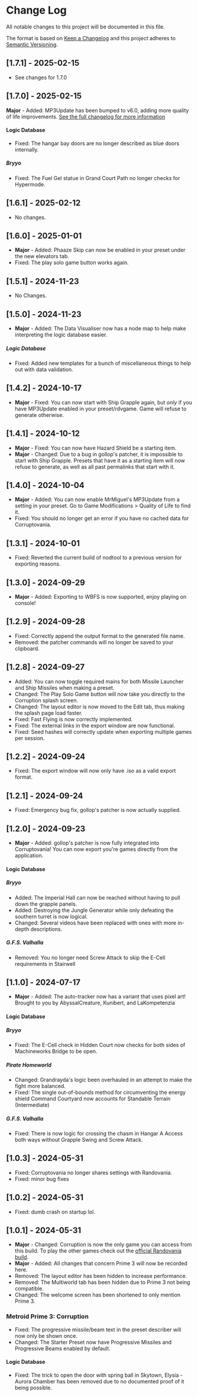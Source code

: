 # Change Log

All notable changes to this project will be documented in this file.

The format is based on [Keep a Changelog](https://keepachangelog.com/en/1.0.0/)
and this project adheres to [Semantic Versioning](https://semver.org/spec/v2.0.0.html).

## [1.7.1] - 2025-02-15

- See changes for 1.7.0

## [1.7.0] - 2025-02-15

**Major** - Added: MP3Update has been bumped to v6.0, adding more quality of life improvements. [See the full changelog for more information](https://github.com/MrMiguel211/MP3Update/releases/tag/MP3Update_v6.0)

#### Logic Database

- Fixed: The hangar bay doors are no longer described as blue doors internally.

##### Bryyo

- Fixed: The Fuel Gel statue in Grand Court Path no longer checks for Hypermode.

## [1.6.1] - 2025-02-12

- No changes.

## [1.6.0] - 2025-01-01

- **Major** - Added: Phaaze Skip can now be enabled in your preset under the new elevators tab.
- Fixed: The play solo game button works again.

## [1.5.1] - 2024-11-23

- No Changes.

## [1.5.0] - 2024-11-23

- **Major** - Added: The Data Visualiser now has a node map to help make interpreting the logic database easier.

##### Logic Database

- Fixed: Added new templates for a bunch of miscellaneous things to help out with data validation.

## [1.4.2] - 2024-10-17

- **Major** - Fixed: You can now start with Ship Grapple again, but *only* if you have MP3Update enabled in your preset/rdvgame. Game will refuse to generate otherwise.

## [1.4.1] - 2024-10-12

- **Major** - Fixed: You can now have Hazard Shield be a starting item.
- **Major** - Changed: Due to a bug in gollop's patcher, it is impossible to start with Ship Grapple. Presets that have it as a starting item will now refuse to generate, as well as all past permalinks that start with it.

## [1.4.0] - 2024-10-04

- **Major** - Added: You can now enable MrMiguel's MP3Update from a setting in your preset. Go to Game Modifications > Quality of Life to find it.
- Fixed: You should no longer get an error if you have no cached data for Corruptovania.

## [1.3.1] - 2024-10-01

- Fixed: Reverted the current build of nodtool to a previous version for exporting reasons.

## [1.3.0] - 2024-09-29

- **Major** - Added: Exporting to WBFS is now supported, enjoy playing on console!

## [1.2.9] - 2024-09-28

- Fixed: Correctly append the output format to the generated file name.
- Removed: the patcher commands will no longer be saved to your clipboard.

## [1.2.8] - 2024-09-27

- Added: You can now toggle required mains for both Missile Launcher and Ship Missiles when making a preset.
- Changed: The Play Solo Game button will now take you directly to the Corruption splash screen.
- Changed: The layout editor is now moved to the Edit tab, thus making the splash page load faster.
- Fixed: Fast Flying is now correctly implemented.
- Fixed: The external links in the export window are now functional.
- Fixed: Seed hashes will correctly update when exporting multiple games per session.

## [1.2.2] - 2024-09-24

- Fixed: The export window will now only have .iso as a valid export format.

## [1.2.1] - 2024-09-24

- Fixed: Emergency bug fix, gollop's patcher is now actually supplied.

## [1.2.0] - 2024-09-23

- **Major** - Added: gollop's patcher is now fully integrated into Corruptovania! You can now export you're games directly from the application.

#### Logic Database

##### Bryyo

- Added: The Imperial Hall can now be reached without having to pull down the grapple panels.
- Added: Destroying the Jungle Generator while only defeating the southern turret is now logical.
- Changed: Several videos have been replaced with ones with more in-depth descriptions.

##### G.F.S. Valhalla

- Removed: You no longer need Screw Attack to skip the E-Cell requirements in Stairwell

## [1.1.0] - 2024-07-17

- **Major** - Added: The auto-tracker now has a variant that uses pixel art! Brought to you by AbyssalCreature, Kunibert, and LaKompetenzia

#### Logic Database

##### Bryyo

- Fixed: The E-Cell check in Hidden Court now checks for both sides of Machineworks Bridge to be open.

##### Pirate Homeworld

- Changed: Grandrayda's logic been overhauled in an attempt to make the fight more balanced.
- Fixed: The single out-of-bounds method for circumventing the energy shield Command Courtyard now accounts for Standable Terrain (Intermediate)

##### G.F.S. Valhalla

- Fixed: There is now logic for crossing the chasm in Hangar A Access both ways without Grapple Swing and Screw Attack.

## [1.0.3] - 2024-05-31

- Fixed: Corruptovania no longer shares settings with Randovania.
- Fixed: minor bug fixes

## [1.0.2] - 2024-05-31

- Fixed: dumb crash on startup lol.

## [1.0.1] - 2024-05-31

- **Major** - Changed: Corruption is now the only game you can access from this build. To play the other games check out the [official Randovania build](https://github.com/randovania/randovania/releases/latest).
- **Major** - Added: All changes that concern Prime 3 will now be recorded here.
- Removed: The layout editor has been hidden to increase performance.
- Removed: The Multiworld tab has been hidden due to Prime 3 not being compatible.
- Changed: The welcome screen has been shortened to only mention Prime 3.

### Metroid Prime 3: Corruption

- Fixed: The progressive missile/beam text in the preset describer will now only be shown once.
- Changed: The Starter Preset now have Progressive Missiles and Progressive Beams enabled by default.

#### Logic Database

- Fixed: The trick to open the door with spring ball in Skytown, Elysia - Aurora Chamber has been removed due to no documented proof of it being possible.